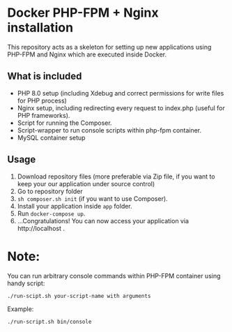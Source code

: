 # Docker PHP-FPM + Nginx installation

This repository acts as a skeleton for setting up new applications using PHP-FPM and Nginx which are executed inside Docker.

## What is included
* PHP 8.0 setup (including Xdebug and correct permissions for write files for PHP process)
* Nginx setup, including redirecting every request to index.php (useful for PHP frameworks).
* Script for running the Composer.
* Script-wrapper to run console scripts within php-fpm container.  
* MySQL container setup

## Usage

1. Download repository files (more preferable via Zip file, if you want to keep your our application under source control)
2. Go to repository folder
3. `sh composer.sh init` (if you want to use Composer).
4. Install your application inside `app` folder.
5. Run `docker-compose up`.
5. ...Congratulations! You can now access your application via http://localhost .

# Note:
You can run arbitrary console commands within PHP-FPM container using handy script:
```bash
./run-scipt.sh your-script-name with arguments
```
Example:
```bash
./run-script.sh bin/console
```
